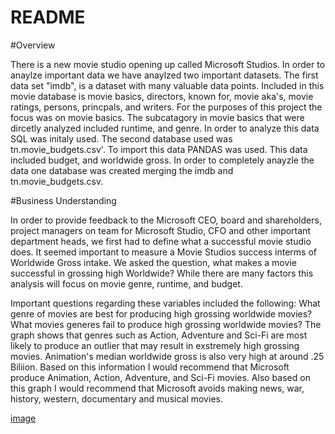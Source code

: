 # README
#Overview




There is a new movie studio opening up called Microsoft Studios. In order to anaylze important data we have anaylzed two important datasets. The first data set "imdb", is a dataset with many valuable data points. Included in this movie database is movie basics, directors, known for, movie aka's, movie ratings, persons, princpals, and writers. For the purposes of this project the focus was on movie basics. The subcatagory in movie basics that were dircetly analyzed included runtime, and genre. In order to analyze this data SQL was initaly used. The second database used was tn.movie_budgets.csv'. To import this data PANDAS was used. This data included budget, and worldwide gross. In order to completely anayzle the data one database was created merging the imdb and tn.movie_budgets.csv. 


#Business Understanding


In order to provide feedback to the Microsoft CEO, board and shareholders, project managers on team for Microsoft Studio, CFO and other important department heads, we first had to define what a successful movie studio does. It seemed important to measure a Movie Studios success interms of Worldwide Gross intake. We asked the question, what makes a movie successful in grossing high Worldwide? While there are many factors this analysis will focus on movie genre, runtime, and budget. 

Important questions regarding these variables included the following:
What genre of movies are best for producing high grossing worldwide movies? What movies generes fail to produce high grossing worldwide movies?
The graph shows that genres such as Action, Adventure and Sci-Fi are most likely to produce an outlier that may result in exstremely high grossing movies. Animation's median worldwide gross is also very high at around .25 Biliion. Based on this information I would recommend that Microsoft produce Animation, Action, Adventure, and Sci-Fi movies. Also based on this graph I would recommend that Microsoft avoids making news, war, history, western, documentary and musical movies. 

[image](https://github.com/jguzzo522/presentation/assets/75549456/dc5c81b4-2290-4b88-b1f8-5a6f257c75af)

